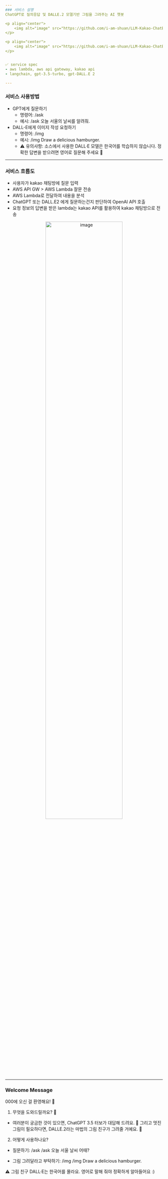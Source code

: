 ```yaml
---
### 서비스 설명
ChatGPT로 질의응답 및 DALLE.2 모델기반 그림을 그려주는 AI 챗봇

<p align="center">
	<img alt="image" src="https://github.com/i-am-shuan/LLM-Kakao-ChatBot/assets/161431602/25894ccf-c504-4905-a10f-41ec91c3f557" width="35%" height="35%">
</p>

<p align="center">
	<img alt="image" src="https://github.com/i-am-shuan/LLM-Kakao-ChatBot/assets/161431602/cf42b778-e8f2-4d97-a282-639f49825b0e" width="35%" height="35%">
</p>


✅ service spec
- aws lambda, aws api gateway, kakao api
- langchain, gpt-3.5-turbo, gpt-DALL.E 2

---
```

### 서비스 사용방법
- GPT에게 질문하기
  - 명령어: /ask
  - 예시: /ask 오늘 서울의 날씨를 알려줘.
- DALL-E에게 이미지 작성 요청하기
  - 명령어: /img
  - 예시: /img Draw a delicious hamburger.
  - ⚠️ 유의사항: 소스에서 사용한 DALL·E 모델은 한국어를 학습하지 않습니다. 정확한 답변을 받으려면 영어로 질문해 주세요 🙏

---
### 서비스 흐름도
- 사용자가 kakao 채팅방에 질문 입력
- AWS API GW > AWS Lambda 잘문 전송
- AWS Lambda로 전달하여 내용을 분석
- ChatGPT 또는 DALL.E2 에게 질문하는건지 판단하여 OpenAI API 호출
- 요청 정보의 답변을 받은 lambda는 kakao API를 활용하여 kakao 채팅방으로 전송

<p align="center">
	<img alt="image" src="https://github.com/i-am-shuan/LLM-Kakao-ChatBot/assets/161431602/cedbf6fe-cfb2-4190-a3e7-fb8128ebbf2a" width="70%" height="70%">
</p>

---

### Welcome Message
000에 오신 걸 환영해요! 🎉

1. 무엇을 도와드릴까요? 🤔
- 여러분이 궁금한 것이 있으면, ChatGPT 3.5 터보가 대답해 드려요. 💬 그리고 멋진 그림이 필요하다면, DALLE.2라는 마법의 그림 친구가 그려줄 거예요. 🎨

2. 어떻게 사용하나요?
- 질문하기: /ask
/ask 오늘 서울 날씨 어때?

- 그림 그려달라고 부탁하기: /img
/img Draw a delicious hamburger.

⚠️ 그림 친구 DALL·E는 한국어를 몰라요. 영어로 말해 줘야 정확하게 알아들어요 :)

